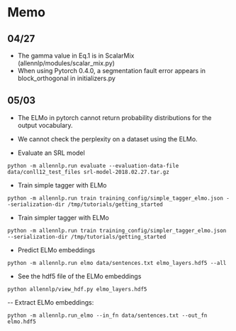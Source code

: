 # Memo

## 04/27
- The gamma value in Eq.1 is in ScalarMix (allennlp/modules/scalar_mix.py)
- When using Pytorch 0.4.0, a segmentation fault error appears in block_orthogonal in initializers.py

## 05/03
- The ELMo in pytorch cannot return probability distributions for the output vocabulary.
- We cannot check the perplexity on a dataset using the ELMo.

- Evaluate an SRL model
```
python -m allennlp.run evaluate --evaluation-data-file data/conll12_test_files srl-model-2018.02.27.tar.gz
```

- Train simple tagger with ELMo
```
python -m allennlp.run train training_config/simple_tagger_elmo.json --serialization-dir /tmp/tutorials/getting_started
```

- Train simpler tagger with ELMo
```
python -m allennlp.run train training_config/simpler_tagger_elmo.json --serialization-dir /tmp/tutorials/getting_started
```

- Predict ELMo embeddings
```
python -m allennlp.run elmo data/sentences.txt elmo_layers.hdf5 --all
```

- See the hdf5 file of the ELMo embeddings
```
python allennlp/view_hdf.py elmo_layers.hdf5
```

-- Extract ELMo embeddings:
```
python -m allennlp.run_elmo --in_fn data/sentences.txt --out_fn elmo.hdf5
```

